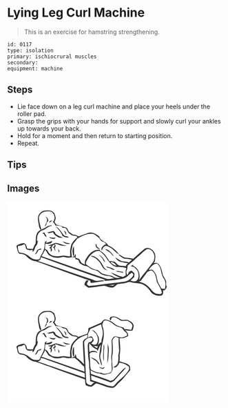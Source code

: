 # Lying Leg Curl Machine
> This is an exercise for hamstring strengthening.

``` 
id: 0117 
type: isolation 
primary: ischiocrural muscles 
secondary:  
equipment: machine 
``` 

## Steps

 - Lie face down on a leg curl machine and place your heels under the roller pad.
 - Grasp the grips with your hands for support and slowly curl your ankles up towards your back.
 - Hold for a moment and then return to starting position.
 - Repeat.

## Tips


## Images

<svg width="278pt" height="175pt" viewBox="0 0 278 175" xmlns="http://www.w3.org/2000/svg">
  <g fill="#FFF">
    <path d="M0 0h278v148.5c-2.13-2.72-.65-6.27-1.23-9.38-1.22-3.73-3.69-6.88-5.52-10.3-1.72-7.1-2.77-15.13-8.48-20.31-2.21-2.09-5.35-1.1-8.01-.93.59-.65 1.79-1.95 2.38-2.6.72-5.7 2.19-12.35-1.83-17.21-3.2-4.95-10.16-8.27-15.66-5.17-6.94 5.59-13.41 11.75-20.13 17.6-4.75-1.33-9.7-1.35-14.54-2.06-3.32-1.19-6.11-3.52-9.33-4.95-5.42-6.52-11.6-13.21-19.81-16.07-2.81-7.4-13.75-7.27-15.29-15.44-5.42-4.78-13.01-9.06-20.36-6.26-5.23 2.1-10.72 3.5-15.82 5.91-3.02-2-6.51-3.09-10.13-3.11-1.74-1.46-3.66-2.66-5.52-3.95-3.3-2.11-3-7.44-7.12-8.65-5.34-1.42-10.47-3.55-15.87-4.72-1.15-1.52-2.26-3.07-3.4-4.61.92-2.6 2.5-5.26 1.94-8.12-.66-2.62-1.3-5.3-2.53-7.72-2.2-1.88-4.52-4.32-7.66-4.21-5.51-.17-11.94-.64-16.05 3.81-4.6 3.69-5.2 10.28-4 15.68 1.14 4.87.82 10.45 4.45 14.36-5.45 1.74-7.92 7.64-8.48 12.88-.16 3.5-.42 7-.58 10.5-1.98 2.95-3.41 6.21-4.66 9.52-3.36-.06-6.71-.2-10.06-.47-.76-3.74-1.86-9.16-6.55-9.49-4.32.96-9.21 1.61-12.22 5.22 1.71 4.29 1.53 9.36 4.81 12.94 4.3.9 9.39.82 12.57 4.35 4.27 4.61 9.81 8.1 16.13 8.95 11.02 3.38 21.69 7.85 32.6 11.58 20.7 7.64 41.47 15.08 62.36 22.19.34 1.31.63 2.65 1.12 3.92 7.9-.36 15.56-2.49 23.42-3.21-.75-.54-1.49-1.07-2.23-1.6-3.27.34-6.52.79-9.78 1.13-3.14.5-5.98-1.28-8.78-2.38-31.71-10.15-63.01-21.66-94.65-32.04 1.53-.93 3.04-1.89 4.54-2.86.07-.88.23-2.65.3-3.53 3.18.47 6.23 1.48 9.17 2.73 34.45 12.33 68.78 25 103.51 36.53l-3.02.06c.77.51 1.54 1.03 2.31 1.54 6.6-.5 13.2-.98 19.75-1.93 6.24-.8 12.9-1.24 18.23-4.96 2.9-2.51 5.42-5.51 8.8-7.42 1.02 1.36 3.43 2.51 2.49 4.54-3.03 6.24-9.38 10.26-16.14 11.32-13.18 2.2-26.57 2.75-39.75 4.92-6.76 1.34-13.67 1.71-20.52 2.35-2.2.36-3.29-2.06-4.65-3.33 1.13-2.12 2.2-4.27 3.21-6.45-.94.07-2.84.2-3.78.27-1.79 2.2-3.45 4.62-3.45 7.58 2.48 1.69 4.62 3.96 7.4 5.16 8.75-.49 17.37-2.45 26.09-3.32 2.45-.39 4.7.84 6.95 1.58 3.16 1.22 6.65 1.57 10 1.13 2.63-1.36 4.65-3.6 6.84-5.54 6.41-1.26 13.17-1.06 19.23-3.74 1.59-.81 3.32 0 4.94.25 6.37 1.74 13.18 1.14 19.42 3.46 6.99 3 12.07 9.02 16.25 15.16 4.26 3.56 9.79 5.43 15.35 4.74 4.8.24 5.19-6.08 4.23-9.45 3.86 1.65 5.32-3.08 6.76-5.54l.04.48V175H0V0z"/>
    <path d="M63.96 18.53c3.64-.88 7.45-1.27 11.18-.69 7.05 2.25 10.06 12.95 4.33 18.06 1.9 1.98 3.39 4.3 4.71 6.7 3.83-.49 7.79.06 11.17 1.98.33.45.99 1.36 1.32 1.81 1.92.28 4.23-.29 5.73 1.26 2.4 3.25 3.67 7.47 7.34 9.63 2.76 2.79 6.85 3.08 10.54 3.25.7.78 1.42 1.56 2.14 2.33-3.58 2.61-6.44 6.11-9.1 9.62-2.21 2.73-2.27 6.3-3.15 9.54-1.27 4.46-.32 9.09-.45 13.64-3.68.53-7.22-.8-10.86-.97-4.37-.44-8.5 1.79-12.89.89-5.97.61-12.12-2.29-14.75-7.82-.93-2.53-3.37-3.61-5.54-4.84-.11-2.97.37-5.92.72-8.86 4.2.14 11.2.98 12.01-4.7-3.77.86-7.29 2.6-11.15 3.12.73-1.2 1.44-2.42 2.12-3.66-1.3.76-2.86 1.28-3.84 2.5-.47 3.33-.18 6.76-1.01 10.05-.88 4.8-3.34 9.1-5.84 13.22-1.22 2.02-1.38 4.58-2.89 6.43-5.1 1.21-10.71.48-14.83-2.94-4.79-4.06-10.47-7.81-16.96-8-1.06-.32-2.13-.63-3.21-.92-1.63-3.46-2.85-7.42-1.91-11.25 3.69-.22 7.19-1.1 10.29-3.15 3.44 1.22 2.44 6.03 4.25 8.74 3.38 2.12 7.34 1.92 11.13 1.35l-.64 2.84c2.89-.28 3.24-3.43 4.08-5.59.73-2.69 2.66-4.76 4.17-7.03.4-2.36.99-4.69 1.54-7.02-.5.44-1.52 1.33-2.02 1.77.68-4.02-.22-8.39 1.97-12.04 1.79-4.6 6.38-7.27 10.99-8.32 4.36-2.25 7.96-6.22 13.2-6.43-.27-.28-.79-.85-1.05-1.14-3 .84-6.24 1.26-8.85 3.08-2.3 1.57-4.74 2.94-7.39 3.83-.23.33-.68 1-.91 1.34-1.49-6.33-3.8-12.55-4.37-19.04-.86-5.69 3.5-10.87 8.68-12.57m2.93 8.99c.87 1.14 2.13 2.03 2.66 3.4.11 4.89-2.81 8.95-4.31 13.4 2.31-1.51 3.4-4.11 3.52-6.79 1.01-1.09 1.94-2.25 2.85-3.43-.43-2.88-1.17-6.33-4.72-6.58m6.17 8.99c.33.13 1 .39 1.34.53 1.09-1.52 2.79-2.28 4.39-3.12-2.47-.77-4.61.27-5.73 2.59m10.86 6.84c4.51 5.24 10.01 10.03 12.24 16.79 3.08 2.54 7.08 3.16 10.96 3.07-1.31-2.97-4.82-1.89-7.18-3.07-2.38-1.69-3.69-4.37-5.49-6.59-2.75-4.08-6.28-7.68-10.53-10.2m14.97 7.42c1.15 2.62 2.38 5.19 3.43 7.85 1.51-3.22-.95-6.07-3.43-7.85m-29.18 3.89c3.22 2.03 6.79-.31 10.18-.47 1.85 4.67 6.23 7.16 10.54 9.17 2.23.41 4.52.22 6.78.3-3.05-1.64-6.53-2.38-9.38-4.39-1.88-1.42-4.67-2.54-4.51-5.35l-2.93-2.18c-3.58.9-7.19 1.7-10.68 2.92m-8.77 1.45c.93.23 1.86.46 2.8.68 1.17 2.13 2 5.17 5 5.04-1.22-2.71-2.88-5.18-4.42-7.7-1.12.67-2.25 1.33-3.38 1.98m11.77 6.36c2.48 2.3 5.92 3.28 9.25 3.24.99-.78 1.79-1.75 2.65-2.66-3.98 1.14-7.97.21-11.9-.58m24.23 7.56c2.81 4.25 8.52 5.33 13.09 3.58-4.53-.52-8.98-1.56-13.09-3.58M70.6 76.41c1.94 1.28 4.28 1.34 6.51 1.5-1.29 1.14-2.6 2.26-3.91 3.39.64.3 1.93.9 2.58 1.2.04 1.92-.01 3.85-.01 5.77.8-1 1.58-2.01 2.34-3.04-.38-1.48-.74-2.96-1.08-4.45.79-1.25 1.52-2.54 2.14-3.9 1.08-.6 2.16-1.19 3.25-1.77.99 2.88-1.65 4.28-3.32 6.03l2.2-.09c.89 2.04 1.53 4.17 2.4 6.21 0-2.32-.12-4.66-1.16-6.78 2.97-1.42 1.16-4.15.48-6.39 3.33-.29 6.07 1.64 9.11 2.55 3.79.5 7.72 1.98 11.42.31-6.82.18-12.86-4.24-19.61-4.35-4.4 1.52-8.47 4.13-13.34 3.81m-18.07 8.27c-1.34 2.7-2.56 5.47-4.55 7.79 3.74-.69 4.91-4.67 6.58-7.54 1.67-.56 5.3.05 4.47-2.81-2.2.76-4.38 1.6-6.5 2.56m35.98-2.57c.47 2.46.96 4.92 1.07 7.42.5-1.05 1.01-2.11 1.52-3.16-.34-.4-1.03-1.2-1.37-1.6-.39-.89-.8-1.78-1.22-2.66z"/>
    <path d="M121.68 65.38c7.77-4.29 16.08-9.09 25.26-8.75 5.56 0 9.07 4.64 13.26 7.53 1.71 3.24 4.52 6.62 8.47 6.79 1.25 1.22 2.5 2.45 3.79 3.64-4.25 1.76-10.8 6.16-7.54 11.4 1.11-3.58 2.78-7.83 7.06-8.38 3.5.71 6.66 2.52 9.72 4.31 4.32 3.49 7.88 8.02 13.01 10.45.01.5.04 1.51.06 2.02 3.63 2.04 6.72 5.64 11.14 5.8 3.9.18 7.78.58 11.55 1.68-1.8 1.63-3.61 3.25-5.45 4.84-3.4-1.64-7.2-1.66-10.87-2-4.86-1.1-8.59-4.7-12.97-6.84 1.67 3.15 4.7 5.29 7.6 7.22 4.82 1.25 9.73 2.23 14.67 2.85-1.68 1.4-3.22 2.99-4.06 5.06-3.76-.42-7.57-.39-11.3-.97-3.26-1.51-5.37-4.59-8.14-6.76-2.59-.49-5.26-.48-7.82-1.14-.26.16-.78.48-1.04.63-4.3-7.06-8.74-15.07-16.71-18.48.12-.43.35-1.29.46-1.72-10.17-1.37-19.19 5.96-23.74 14.48-2.66 3.19-3.38 7.46-2.62 11.48-2.38-1.65-5.89-2.11-7.22-4.95-.98-1.62-1.4-3.61-2.82-4.94-1.91-1.12-4.18-1.33-6.24-2.1.18-2.33.28-4.69-.16-7-.53 1.3-1.1 2.59-1.7 3.86-1.51.96-3.32 1.34-4.95 2.07.6-4.53-1.61-9.06-.07-13.5.77-2.66 1.08-5.42 1.7-8.11 2.08-3.8 5.45-6.73 7.67-10.47m32.45 9.57c-1.06 4.45 3.09 8.44 7.4 8.21-1.45-1.25-3.11-2.23-4.55-3.49-1.37-1.53-1.36-3.72-1.72-5.62-.28.22-.85.67-1.13.9m-40.29 13.11c.55 2.57-.35 6.32 2.82 7.38-.12-5.76-.28-11.51-.49-17.27-1.45 3.08-3.07 6.39-2.33 9.89m56.66-5c2.64 3.63 7.76 4.43 10.34 8.16 1.41 1.89 3.02 3.65 5.1 4.81-3.5-5.8-8.42-11.68-15.44-12.97zM235.5 89.5c2.69-2.25 5.33-4.7 8.49-6.25 4.64-.61 9.08 2.79 10.74 7 2.45 4.2 1.87 9.31.52 13.75-4.08 5.91-8.74 11.4-12.97 17.2-1.25 1.77-2.61 3.46-4.23 4.91-3.04 3.54-5.51 7.52-8.52 11.08 3.13-9.24-.64-20.84-10.02-24.68-.1-.63-.28-1.9-.38-2.53-.31.43-.92 1.29-1.23 1.72-1.07.22-2.14.45-3.2.69 1.94 1.03 3.99 1.88 6.18 2.24 2.57 2.28 5.28 4.61 6.73 7.81 1.53 4.97 2.3 11.23-1.74 15.27-3.05 2.87-7.55 1.88-11 .38 2.1-2.06 4.09-4.23 6.33-6.13.26-2.19.45-4.38.42-6.58-1.63-1.42-3.09-3.02-4.7-4.47-3.69-.1-5.67 3.35-6.78 6.37-.37.18-1.12.54-1.49.73-.48-2.27-1.88-4.66-.68-6.93 1.17-2.82 1.73-5.84 1.74-8.88 3.73-3.84 8.37-6.68 12.18-10.44 4.29-4.37 9.54-7.67 13.61-12.26z"/>
    <path d="M65.88 84.14c2.65 2.85 3.87 6.68 6.57 9.53 3.51 1.47 6.68 3.81 10.49 4.48 4.09.65 8.29.27 12.25-.87 4.31-1.35 8.45 1.79 12.78.82 3.3-.54 6.66-.08 9.94-.74.42 1.25.81 2.52 1.2 3.79 1.56.32 3.17.49 4.68 1.05 1.5 1.98 1.11 5.22 3.63 6.43 3.24 1.87 6.44 4.26 10.35 4.33 4.51 1.19 7.62 5.52 12.36 6.28 3.4.4 6.46 2.03 9.34 3.78 4.11 5.32 11.4 6.86 17.76 7.07 3.42.67 6.52 2.33 9.58 3.95-5.3.17-10.94 2.88-15.97.11-37.21-12.47-74.01-26.09-111.23-38.57 2.59-3.51 4.54-7.45 6.27-11.44z"/>
    <path d="M148.86 90.58c2.92-2.92 7.1-4.3 11.18-4.19 6.39 3.77 11.16 9.59 14.83 15.96 4.27 5.17 9.04 10.98 16.09 12.01 5.49.41 11.58-.21 16.53 2.34-1.42 3.91-1.59 8.1-.74 12.16-1.7.98-3.37 2.01-5.03 3.05-7.45-1.61-14.07-5.41-21.27-7.71 4.94 3.91 10.66 6.9 16.61 8.96-2.52.03-5.05.47-7.57.21-3.71-.86-6.57-3.87-10.47-4.16-4.48-.35-8.64-2.08-12.96-3.18-3.53-1.34-5.6-5.06-9.14-6.33-7.47-1.12-14.03-5.29-19.68-10.09-.94-3.24 1.34-6.09 2.91-8.69 1.96-4.13 5.26-7.43 8.71-10.34m10.31 2.57c3.02 2.54 6.43 4.99 7.96 8.79.67 1.77 1.95 3.14 3.6 4.04-2.33-5.33-5.69-10.94-11.56-12.83m-13.61 1.84c2.27 1.79 5.14 2.44 7.67 3.74 2.01 1.3 3.47 3.25 5.24 4.85 4.24 3.64 5.87 9.25 9.33 13.52 1.9 2.35 5.07 2.56 7.75 3.45-3.73-1.83-7.26-4.25-8.63-8.38-2.66-5.19-6.32-9.79-10.82-13.5-3.25-1.85-6.62-4.01-10.54-3.68m26.54 18.24c1.09 1.27 2.34 2.46 4.12 2.59 3.99.63 7.09 4.14 11.33 3.51-4.5-3.51-10.12-4.52-15.45-6.1m16.93 8.08c3.66 2.52 8.5 1.45 12.46 3.34.09-.4.28-1.19.38-1.59-4.25-.77-8.51-1.64-12.84-1.75z"/>
    <path d="M180.08 105.86c4.67-.43 7.78 3.12 10.31 6.46-3.96-.96-8.05-2.95-10.31-6.46zM246.56 119.39c3.51-5.11 8.09-10.99 14.97-10.76 2.52 2.97 5.11 6.17 5.85 10.1 1.26 5.56 2.03 11.52 5.62 16.17 3.62 5.23 2.95 11.79 1.65 17.65-2.16-.05-4.31-.2-6.39-.76-1.44-4.3-4.75-7.66-5.96-12.04-.55-2.28-1.34-4.51-1.72-6.83-.48-4.7-3.17-8.83-6.12-12.37-1.97-2.4-5.3-1.11-7.9-1.16z"/>
    <path d="M244.14 123.03c2.86-1.32 7.16-4 9.82-1.03 5.12 4.99 5.36 12.58 7.08 19.08 3.09 5.83 6.92 11.51 8.35 18.05-1.23 3.58-5.6 2.16-8.45 2.03-6.54-1.04-9.55-7.62-13.96-11.72-4.63-5.04-10.87-8.2-17.56-9.43 1.28-.83 3.04-1.13 3.96-2.45 3.66-4.79 7.05-9.79 10.76-14.53zM176.74 146.43c3.44-.53 6.9-.88 10.36-1.29-1.01.61-2.01 1.23-3 1.85-2.46-.2-4.91-.37-7.36-.56z"/>
  </g>
  <g fill="#333">
    <path d="M58.03 20.05c4.11-4.45 10.54-3.98 16.05-3.81 3.14-.11 5.46 2.33 7.66 4.21 1.23 2.42 1.87 5.1 2.53 7.72.56 2.86-1.02 5.52-1.94 8.12 1.14 1.54 2.25 3.09 3.4 4.61 5.4 1.17 10.53 3.3 15.87 4.72 4.12 1.21 3.82 6.54 7.12 8.65 1.86 1.29 3.78 2.49 5.52 3.95 3.62.02 7.11 1.11 10.13 3.11 5.1-2.41 10.59-3.81 15.82-5.91 7.35-2.8 14.94 1.48 20.36 6.26 1.54 8.17 12.48 8.04 15.29 15.44 8.21 2.86 14.39 9.55 19.81 16.07 3.22 1.43 6.01 3.76 9.33 4.95 4.84.71 9.79.73 14.54 2.06 6.72-5.85 13.19-12.01 20.13-17.6 5.5-3.1 12.46.22 15.66 5.17 4.02 4.86 2.55 11.51 1.83 17.21-.59.65-1.79 1.95-2.38 2.6 2.66-.17 5.8-1.16 8.01.93 5.71 5.18 6.76 13.21 8.48 20.31 1.83 3.42 4.3 6.57 5.52 10.3.58 3.11-.9 6.66 1.23 9.38v1.31l-.04-.48c-1.44 2.46-2.9 7.19-6.76 5.54.96 3.37.57 9.69-4.23 9.45-5.56.69-11.09-1.18-15.35-4.74-4.18-6.14-9.26-12.16-16.25-15.16-6.24-2.32-13.05-1.72-19.42-3.46-1.62-.25-3.35-1.06-4.94-.25-6.06 2.68-12.82 2.48-19.23 3.74-2.19 1.94-4.21 4.18-6.84 5.54-3.35.44-6.84.09-10-1.13-2.25-.74-4.5-1.97-6.95-1.58-8.72.87-17.34 2.83-26.09 3.32-2.78-1.2-4.92-3.47-7.4-5.16 0-2.96 1.66-5.38 3.45-7.58.94-.07 2.84-.2 3.78-.27-1.01 2.18-2.08 4.33-3.21 6.45 1.36 1.27 2.45 3.69 4.65 3.33 6.85-.64 13.76-1.01 20.52-2.35 13.18-2.17 26.57-2.72 39.75-4.92 6.76-1.06 13.11-5.08 16.14-11.32.94-2.03-1.47-3.18-2.49-4.54-3.38 1.91-5.9 4.91-8.8 7.42-5.33 3.72-11.99 4.16-18.23 4.96-6.55.95-13.15 1.43-19.75 1.93-.77-.51-1.54-1.03-2.31-1.54l3.02-.06c-34.73-11.53-69.06-24.2-103.51-36.53-2.94-1.25-5.99-2.26-9.17-2.73-.07.88-.23 2.65-.3 3.53-1.5.97-3.01 1.93-4.54 2.86 31.64 10.38 62.94 21.89 94.65 32.04 2.8 1.1 5.64 2.88 8.78 2.38 3.26-.34 6.51-.79 9.78-1.13.74.53 1.48 1.06 2.23 1.6-7.86.72-15.52 2.85-23.42 3.21-.49-1.27-.78-2.61-1.12-3.92-20.89-7.11-41.66-14.55-62.36-22.19-10.91-3.73-21.58-8.2-32.6-11.58-6.32-.85-11.86-4.34-16.13-8.95-3.18-3.53-8.27-3.45-12.57-4.35-3.28-3.58-3.1-8.65-4.81-12.94 3.01-3.61 7.9-4.26 12.22-5.22 4.69.33 5.79 5.75 6.55 9.49 3.35.27 6.7.41 10.06.47 1.25-3.31 2.68-6.57 4.66-9.52.16-3.5.42-7 .58-10.5.56-5.24 3.03-11.14 8.48-12.88-3.63-3.91-3.31-9.49-4.45-14.36-1.2-5.4-.6-11.99 4-15.68m5.93-1.52c-5.18 1.7-9.54 6.88-8.68 12.57.57 6.49 2.88 12.71 4.37 19.04.23-.34.68-1.01.91-1.34 2.65-.89 5.09-2.26 7.39-3.83 2.61-1.82 5.85-2.24 8.85-3.08.26.29.78.86 1.05 1.14-5.24.21-8.84 4.18-13.2 6.43-4.61 1.05-9.2 3.72-10.99 8.32-2.19 3.65-1.29 8.02-1.97 12.04.5-.44 1.52-1.33 2.02-1.77-.55 2.33-1.14 4.66-1.54 7.02-1.51 2.27-3.44 4.34-4.17 7.03-.84 2.16-1.19 5.31-4.08 5.59l.64-2.84c-3.79.57-7.75.77-11.13-1.35-1.81-2.71-.81-7.52-4.25-8.74-3.1 2.05-6.6 2.93-10.29 3.15-.94 3.83.28 7.79 1.91 11.25 1.08.29 2.15.6 3.21.92 6.49.19 12.17 3.94 16.96 8 4.12 3.42 9.73 4.15 14.83 2.94 1.51-1.85 1.67-4.41 2.89-6.43 2.5-4.12 4.96-8.42 5.84-13.22.83-3.29.54-6.72 1.01-10.05.98-1.22 2.54-1.74 3.84-2.5-.68 1.24-1.39 2.46-2.12 3.66 3.86-.52 7.38-2.26 11.15-3.12-.81 5.68-7.81 4.84-12.01 4.7-.35 2.94-.83 5.89-.72 8.86 2.17 1.23 4.61 2.31 5.54 4.84 2.63 5.53 8.78 8.43 14.75 7.82 4.39.9 8.52-1.33 12.89-.89 3.64.17 7.18 1.5 10.86.97.13-4.55-.82-9.18.45-13.64.88-3.24.94-6.81 3.15-9.54 2.66-3.51 5.52-7.01 9.1-9.62-.72-.77-1.44-1.55-2.14-2.33-3.69-.17-7.78-.46-10.54-3.25-3.67-2.16-4.94-6.38-7.34-9.63-1.5-1.55-3.81-.98-5.73-1.26-.33-.45-.99-1.36-1.32-1.81-3.38-1.92-7.34-2.47-11.17-1.98-1.32-2.4-2.81-4.72-4.71-6.7 5.73-5.11 2.72-15.81-4.33-18.06-3.73-.58-7.54-.19-11.18.69m57.72 46.85c-2.22 3.74-5.59 6.67-7.67 10.47-.62 2.69-.93 5.45-1.7 8.11-1.54 4.44.67 8.97.07 13.5 1.63-.73 3.44-1.11 4.95-2.07.6-1.27 1.17-2.56 1.7-3.86.44 2.31.34 4.67.16 7 2.06.77 4.33.98 6.24 2.1 1.42 1.33 1.84 3.32 2.82 4.94 1.33 2.84 4.84 3.3 7.22 4.95-.76-4.02-.04-8.29 2.62-11.48 4.55-8.52 13.57-15.85 23.74-14.48-.11.43-.34 1.29-.46 1.72 7.97 3.41 12.41 11.42 16.71 18.48.26-.15.78-.47 1.04-.63 2.56.66 5.23.65 7.82 1.14 2.77 2.17 4.88 5.25 8.14 6.76 3.73.58 7.54.55 11.3.97.84-2.07 2.38-3.66 4.06-5.06-4.94-.62-9.85-1.6-14.67-2.85-2.9-1.93-5.93-4.07-7.6-7.22 4.38 2.14 8.11 5.74 12.97 6.84 3.67.34 7.47.36 10.87 2 1.84-1.59 3.65-3.21 5.45-4.84-3.77-1.1-7.65-1.5-11.55-1.68-4.42-.16-7.51-3.76-11.14-5.8-.02-.51-.05-1.52-.06-2.02-5.13-2.43-8.69-6.96-13.01-10.45-3.06-1.79-6.22-3.6-9.72-4.31-4.28.55-5.95 4.8-7.06 8.38-3.26-5.24 3.29-9.64 7.54-11.4-1.29-1.19-2.54-2.42-3.79-3.64-3.95-.17-6.76-3.55-8.47-6.79-4.19-2.89-7.7-7.53-13.26-7.53-9.18-.34-17.49 4.46-25.26 8.75M235.5 89.5c-4.07 4.59-9.32 7.89-13.61 12.26-3.81 3.76-8.45 6.6-12.18 10.44-.01 3.04-.57 6.06-1.74 8.88-1.2 2.27.2 4.66.68 6.93.37-.19 1.12-.55 1.49-.73 1.11-3.02 3.09-6.47 6.78-6.37 1.61 1.45 3.07 3.05 4.7 4.47.03 2.2-.16 4.39-.42 6.58-2.24 1.9-4.23 4.07-6.33 6.13 3.45 1.5 7.95 2.49 11-.38 4.04-4.04 3.27-10.3 1.74-15.27-1.45-3.2-4.16-5.53-6.73-7.81-2.19-.36-4.24-1.21-6.18-2.24 1.06-.24 2.13-.47 3.2-.69.31-.43.92-1.29 1.23-1.72.1.63.28 1.9.38 2.53 9.38 3.84 13.15 15.44 10.02 24.68 3.01-3.56 5.48-7.54 8.52-11.08 1.62-1.45 2.98-3.14 4.23-4.91 4.23-5.8 8.89-11.29 12.97-17.2 1.35-4.44 1.93-9.55-.52-13.75-1.66-4.21-6.1-7.61-10.74-7-3.16 1.55-5.8 4-8.49 6.25M65.88 84.14c-1.73 3.99-3.68 7.93-6.27 11.44 37.22 12.48 74.02 26.1 111.23 38.57 5.03 2.77 10.67.06 15.97-.11-3.06-1.62-6.16-3.28-9.58-3.95-6.36-.21-13.65-1.75-17.76-7.07-2.88-1.75-5.94-3.38-9.34-3.78-4.74-.76-7.85-5.09-12.36-6.28-3.91-.07-7.11-2.46-10.35-4.33-2.52-1.21-2.13-4.45-3.63-6.43-1.51-.56-3.12-.73-4.68-1.05-.39-1.27-.78-2.54-1.2-3.79-3.28.66-6.64.2-9.94.74-4.33.97-8.47-2.17-12.78-.82-3.96 1.14-8.16 1.52-12.25.87-3.81-.67-6.98-3.01-10.49-4.48-2.7-2.85-3.92-6.68-6.57-9.53m82.98 6.44c-3.45 2.91-6.75 6.21-8.71 10.34-1.57 2.6-3.85 5.45-2.91 8.69 5.65 4.8 12.21 8.97 19.68 10.09 3.54 1.27 5.61 4.99 9.14 6.33 4.32 1.1 8.48 2.83 12.96 3.18 3.9.29 6.76 3.3 10.47 4.16 2.52.26 5.05-.18 7.57-.21-5.95-2.06-11.67-5.05-16.61-8.96 7.2 2.3 13.82 6.1 21.27 7.71 1.66-1.04 3.33-2.07 5.03-3.05-.85-4.06-.68-8.25.74-12.16-4.95-2.55-11.04-1.93-16.53-2.34-7.05-1.03-11.82-6.84-16.09-12.01-3.67-6.37-8.44-12.19-14.83-15.96-4.08-.11-8.26 1.27-11.18 4.19m31.22 15.28c2.26 3.51 6.35 5.5 10.31 6.46-2.53-3.34-5.64-6.89-10.31-6.46m66.48 13.53c2.6.05 5.93-1.24 7.9 1.16 2.95 3.54 5.64 7.67 6.12 12.37.38 2.32 1.17 4.55 1.72 6.83 1.21 4.38 4.52 7.74 5.96 12.04 2.08.56 4.23.71 6.39.76 1.3-5.86 1.97-12.42-1.65-17.65-3.59-4.65-4.36-10.61-5.62-16.17-.74-3.93-3.33-7.13-5.85-10.1-6.88-.23-11.46 5.65-14.97 10.76m-2.42 3.64c-3.71 4.74-7.1 9.74-10.76 14.53-.92 1.32-2.68 1.62-3.96 2.45 6.69 1.23 12.93 4.39 17.56 9.43 4.41 4.1 7.42 10.68 13.96 11.72 2.85.13 7.22 1.55 8.45-2.03-1.43-6.54-5.26-12.22-8.35-18.05-1.72-6.5-1.96-14.09-7.08-19.08-2.66-2.97-6.96-.29-9.82 1.03m-67.4 23.4c2.45.19 4.9.36 7.36.56.99-.62 1.99-1.24 3-1.85-3.46.41-6.92.76-10.36 1.29z"/>
    <path d="M66.89 27.52c3.55.25 4.29 3.7 4.72 6.58-.91 1.18-1.84 2.34-2.85 3.43-.12 2.68-1.21 5.28-3.52 6.79 1.5-4.45 4.42-8.51 4.31-13.4-.53-1.37-1.79-2.26-2.66-3.4zM73.06 36.51c1.12-2.32 3.26-3.36 5.73-2.59-1.6.84-3.3 1.6-4.39 3.12-.34-.14-1.01-.4-1.34-.53zM83.92 43.35c4.25 2.52 7.78 6.12 10.53 10.2 1.8 2.22 3.11 4.9 5.49 6.59 2.36 1.18 5.87.1 7.18 3.07-3.88.09-7.88-.53-10.96-3.07-2.23-6.76-7.73-11.55-12.24-16.79z"/>
    <path d="M98.89 50.77c2.48 1.78 4.94 4.63 3.43 7.85-1.05-2.66-2.28-5.23-3.43-7.85zM69.71 54.66c3.49-1.22 7.1-2.02 10.68-2.92l2.93 2.18c-.16 2.81 2.63 3.93 4.51 5.35 2.85 2.01 6.33 2.75 9.38 4.39-2.26-.08-4.55.11-6.78-.3-4.31-2.01-8.69-4.5-10.54-9.17-3.39.16-6.96 2.5-10.18.47zM60.94 56.11c1.13-.65 2.26-1.31 3.38-1.98 1.54 2.52 3.2 4.99 4.42 7.7-3 .13-3.83-2.91-5-5.04-.94-.22-1.87-.45-2.8-.68zM72.71 62.47c3.93.79 7.92 1.72 11.9.58-.86.91-1.66 1.88-2.65 2.66-3.33.04-6.77-.94-9.25-3.24zM96.94 70.03c4.11 2.02 8.56 3.06 13.09 3.58-4.57 1.75-10.28.67-13.09-3.58zM70.6 76.41c4.87.32 8.94-2.29 13.34-3.81 6.75.11 12.79 4.53 19.61 4.35-3.7 1.67-7.63.19-11.42-.31-3.04-.91-5.78-2.84-9.11-2.55.68 2.24 2.49 4.97-.48 6.39 1.04 2.12 1.16 4.46 1.16 6.78-.87-2.04-1.51-4.17-2.4-6.21l-2.2.09c1.67-1.75 4.31-3.15 3.32-6.03-1.09.58-2.17 1.17-3.25 1.77-.62 1.36-1.35 2.65-2.14 3.9.34 1.49.7 2.97 1.08 4.45-.76 1.03-1.54 2.04-2.34 3.04 0-1.92.05-3.85.01-5.77-.65-.3-1.94-.9-2.58-1.2 1.31-1.13 2.62-2.25 3.91-3.39-2.23-.16-4.57-.22-6.51-1.5zM154.13 74.95c.28-.23.85-.68 1.13-.9.36 1.9.35 4.09 1.72 5.62 1.44 1.26 3.1 2.24 4.55 3.49-4.31.23-8.46-3.76-7.4-8.21zM113.84 88.06c-.74-3.5.88-6.81 2.33-9.89.21 5.76.37 11.51.49 17.27-3.17-1.06-2.27-4.81-2.82-7.38zM52.53 84.68c2.12-.96 4.3-1.8 6.5-2.56.83 2.86-2.8 2.25-4.47 2.81-1.67 2.87-2.84 6.85-6.58 7.54 1.99-2.32 3.21-5.09 4.55-7.79z"/>
    <path d="M88.51 82.11c.42.88.83 1.77 1.22 2.66.34.4 1.03 1.2 1.37 1.6-.51 1.05-1.02 2.11-1.52 3.16-.11-2.5-.6-4.96-1.07-7.42zM170.5 83.06c7.02 1.29 11.94 7.17 15.44 12.97-2.08-1.16-3.69-2.92-5.1-4.81-2.58-3.73-7.7-4.53-10.34-8.16zM159.17 93.15c5.87 1.89 9.23 7.5 11.56 12.83-1.65-.9-2.93-2.27-3.6-4.04-1.53-3.8-4.94-6.25-7.96-8.79zM145.56 94.99c3.92-.33 7.29 1.83 10.54 3.68 4.5 3.71 8.16 8.31 10.82 13.5 1.37 4.13 4.9 6.55 8.63 8.38-2.68-.89-5.85-1.1-7.75-3.45-3.46-4.27-5.09-9.88-9.33-13.52-1.77-1.6-3.23-3.55-5.24-4.85-2.53-1.3-5.4-1.95-7.67-3.74zM172.1 113.23c5.33 1.58 10.95 2.59 15.45 6.1-4.24.63-7.34-2.88-11.33-3.51-1.78-.13-3.03-1.32-4.12-2.59zM189.03 121.31c4.33.11 8.59.98 12.84 1.75-.1.4-.29 1.19-.38 1.59-3.96-1.89-8.8-.82-12.46-3.34z"/>
  </g>
</svg>

<svg width="278pt" height="175pt" viewBox="0 0 278 175" xmlns="http://www.w3.org/2000/svg">
  <g fill="#FFF">
    <path d="M0 0h278v175H0V0m62.85 16.89c-3.31 1.36-6.07 3.92-7.97 6.92-2.95 6.56-.32 13.56.58 20.24.6 2.42 1.34 5.46 4.08 6.27-3.24-.7-5.05 2.14-6.78 4.24-3.7 5.63-2.76 12.57-3.35 18.94-2.07 2.88-3.45 6.15-4.62 9.47-3.39-.03-6.78-.16-10.15-.51-.56-3.86-1.9-9.14-6.59-9.54-4.31 1.3-9.49 1.51-12.28 5.57 2.5 4.01 1 9.98 5.53 12.72l.04.14c4.1.87 9.05.75 11.99 4.24 4.26 4.54 9.77 8.29 16.14 8.77 7.85 2.26 15.35 5.63 23.13 8.16 20.89 7.87 42.03 15.06 62.99 22.72.11 3.25.34 6.5 1.08 9.68 3.23 1.59 6.61 3.18 10.33 2.88 2.77-1.63 4.98-4.09 7.78-5.68 10.27 1.6 19.45 8.62 30.19 7.49 4.19-1.78 6.52-6.01 9.84-8.91 7.33-6.43 12.96-14.48 19.5-21.66-.4-2.66.03-5.64-1.33-8.04-4.67-4.72-11.71-5.02-17.55-7.5.85-3.46.61-6.97.36-10.48 2.1-9.71.73-19.73-.26-29.51 2.44.02 4.89 0 7.32-.34 2.52-1.37 5.65-1.64 7.87-3.46.28-4.32-2.11-8.19-6.02-10 4.55.59 9.16 1.34 13.68.11.89-2.82 2.12-5.7 1.9-8.71-1.14-4.52-5.37-7.23-9.42-8.86-3.66-1.77-7.77.27-11.56-.74-4.08-1.96-7.69-5.22-12.37-5.67-2.37-.51-4.73.26-7.05.62-.6 1.2-1.2 2.41-1.65 3.68.68.84 1.41 1.65 2.18 2.43.57-1.57 1.12-3.15 1.68-4.73 5.96-2.9 11.01 2.67 15.98 5.16 3.87.86 7.88-.09 11.79.42 3.22 1.52 6.52 3.57 7.97 6.99.71 2.98-.81 5.8-1.75 8.54-4.03-.22-7.97-1.22-12.02-1.28a99.6 99.6 0 0 0-1.36-2.74c-3.71-.95-7.42-1.95-10.99-3.34-4.08-2.19-7.5-5.41-11.45-7.81-2.95-1.39-6.13-2.27-9.32-2.88-3.34.03-5.27 3.05-7.04 5.43-7.45 3.1-14.71 6.65-22.23 9.58-.32 1.8-.64 3.62-.62 5.46-.83 1.74-.69 4.46-3.03 4.87-5.36 1.77-10.59 3.98-16.08 5.36l1.55-1.29c-.91-.36-2.72-1.07-3.63-1.43-1.89-.33-3.8-.47-5.7-.64-1.84-2.05-4.44-3.1-6.54-4.81-1.48-1.71-1.92-4.03-3.17-5.89-1.98-2.37-5.25-2.6-8.01-3.46-3.59-.87-6.88-2.81-10.62-3.1-1.19-1.56-2.32-3.17-3.49-4.75 1.02-2.61 2.61-5.33 1.95-8.24-.7-2.64-1.58-5.23-2.38-7.84-2.58-1.35-4.61-4.14-7.78-3.95-3.76-.12-7.6-.21-11.27.69z"/>
    <path d="M55.5 27.17c1.38-5.06 6.3-8.82 11.48-9.2 3.81-.46 8.32-1.08 11.42 1.72 3.68 3.21 4.73 8.64 3.57 13.25-.88.93-1.75 1.88-2.6 2.83 1.89 2.07 3.45 4.4 4.81 6.85 3.83-.46 7.8.02 11.16 2.03.32.43.96 1.31 1.29 1.75 1.91.27 4.17-.2 5.69 1.26 2.47 3.25 3.74 7.49 7.43 9.69 2.76 2.73 6.82 3.03 10.48 3.2.71.78 1.43 1.54 2.15 2.3-4.18 3.32-7.94 7.4-10.52 12.1-2.26 6.67-2.72 13.71-2.15 20.71-3.65.46-7.16-.82-10.77-.99-4.41-.46-8.57 1.79-12.98.88-5.95.57-12.07-2.26-14.7-7.78-.99-2.55-3.4-3.79-5.71-4.92.25-2.91.51-5.83.79-8.74 4.29.04 11.2.99 12.15-4.74-3.81.71-7.3 2.6-11.18 3.06a81.63 81.63 0 0 0 2.18-3.59c-1.37.67-2.71 1.38-4.04 2.12-.29 3.8-.15 7.67-1.18 11.38-.99 4.66-3.58 8.74-5.9 12.83-1 1.84-1.18 4.1-2.54 5.73-2.84.85-5.87.67-8.77.24-5.63-1.39-9.12-6.6-14.4-8.72-3.59-2.11-7.81-2.32-11.79-3.16-1.51-3.14-2.5-6.61-2.28-10.12 1.53-2.56 4.93-1.07 7.14-2.53 1.59-.62 3.22-2.59 4.94-1.2 1.65 2.79.88 7.11 4.18 8.77 2.92 1.83 6.43.85 9.65.79-.16.69-.49 2.07-.65 2.76 2.97-.28 3.35-3.49 4.22-5.73.77-2.63 2.66-4.69 4.13-6.95.35-2.03.83-4.04 1.33-6.05-.62.08-1.85.23-2.47.31.28-.23.83-.7 1.11-.93-.68-5.71.71-12.22 5.61-15.76 2.77-2.67 7.05-2.38 9.91-4.93 3.12-2.58 6.83-4.13 10.74-5.06-7.23-1.7-12.77 4.59-19.05 6.97-1.21-7.48-4.97-14.71-3.88-22.43m11.42.3c.88 1.13 1.93 2.13 2.62 3.39.03 4.91-2.96 9-4.27 13.56 1.64-1.3 2.66-3.13 3.6-4.96-.15-.42-.45-1.27-.61-1.69 4.63-2.03 3.82-9.75-1.34-10.3m8.06 6.43c-.87 1.12-1.41 2.45-2.04 3.71 1.98-1.18 3.84-2.56 5.83-3.73-1.26-.08-2.54-.27-3.79.02m8.91 9.42c4.52 5.26 9.99 10.09 12.28 16.85 3.11 2.51 7.12 3.26 11.04 3.03-1.4-2.91-4.8-1.95-7.22-3.07-2.39-1.67-3.71-4.36-5.51-6.58-2.77-4.09-6.29-7.74-10.59-10.23m14.94 7.42c1.18 2.67 2.42 5.31 3.55 7.99 1.44-3.29-.93-6.24-3.55-7.99m-29.17 3.87c3.18 2.06 6.79-.13 10.16-.4 1.94 4.64 6.28 7.2 10.64 9.19 2.24.39 4.53.23 6.79.31-3.95-2.03-8.38-3.16-11.79-6.14-1.4-.76-2-2.16-2.16-3.68-.96-.73-1.92-1.45-2.88-2.18-3.61.89-7.23 1.72-10.76 2.9m-8.9 1.53c.97.22 1.94.44 2.91.64 1.19 2.16 2.09 5.13 5.08 5.13-1.16-2.76-2.83-5.25-4.38-7.79-1.2.68-2.4 1.35-3.61 2.02m11.9 6.3c2.46 2.35 5.92 3.31 9.26 3.31 1.02-.79 1.85-1.79 2.73-2.73-4.01 1.16-8.03.2-11.99-.58m24.19 7.66c2.92 4.14 8.67 5.4 13.21 3.39-4.59-.33-8.98-1.62-13.21-3.39m-26.32 6.32c1.95 1.24 4.27 1.36 6.51 1.54-1.29 1.12-2.59 2.22-3.88 3.33.65.31 1.96.93 2.61 1.25.04 1.96-.02 3.93 0 5.9 2.64-1.95 2.17-4.97 1.33-7.68.77-1.25 1.48-2.52 2.09-3.85 1.06-.6 2.12-1.19 3.19-1.77 1.01 2.79-1.38 4.11-3.21 5.56.98.28 1.96.52 2.96.74.23 2.02.62 4.03 1.41 5.91.12-2.34.41-4.88-1.33-6.77.58-.39 1.73-1.17 2.31-1.56-.46-1.66-1.01-3.29-1.47-4.95 3.3-.19 6.05 1.67 9.07 2.6 3.84.43 7.93 2.23 11.56.06-1.19.05-2.39.13-3.58.22-4.94-1.75-9.97-3.42-15.1-4.46-4.94.9-9.18 4.38-14.47 3.93m-18.02 8.23c-1.36 2.72-2.59 5.51-4.56 7.87 3.72-.71 4.94-4.61 6.61-7.49 2-.46 4.77-.35 4.9-3.09-2.33.86-4.68 1.69-6.95 2.71m35.94-1.97c.61 2.26.99 4.56 1.13 6.9.48-1 .96-1.99 1.45-2.98-.77-1.28-1.51-2.58-2.21-3.9l-.37-.02zM168.23 33.45c.69-.25 2.08-.76 2.77-1.01 7.77.31 13.06 6.37 19.23 10.21 4.24 1.92 10.84 1.85 12.42 7.1 1.84 2.06 4.19 3.59 5.96 5.71.17 1.4.14 2.81.15 4.23-.27-.1-.81-.3-1.07-.4-2.17 1.18-4.42 2.27-6.86 2.72-4.86 1.06-9.47-2.79-14.29-1.37-2.53 2.01-5 4.89-4.72 8.35.45 7.95.8 15.96-.32 23.88-.76 4.11.15 8.25.4 12.37-.98 5.54 1.42 11.16-.52 16.55-1.94 1.65-4.31 2.49-6.73 3.1-.38-.11-1.14-.32-1.51-.42-2.93 2.01-6.39.71-9.2-.83-6.64 0-13.02-2.28-18.52-5.91-1.4-7.13-.82-14.48-1.61-21.68-.11-2.61-1.05-6.01 1.68-7.67 3.9-1.7 8.31-.17 12.4-.25-4.14-3.21-10.25-3.64-14.7-.82-.59-5.01-.71-10.07-.15-15.07 3.55 4.22 7.14 8.72 12.65 10.43.63.93 1.27 1.86 1.93 2.78 1.62-3.62 2.71-7.57 5.47-10.55-1.2 5.39-1.64 10.9-2.49 16.36-1.44 7.1 2.41 13.68 3.71 20.47 1.39-4.06-.99-8.7-1.81-12.87-1.87-5.39 1.62-10.5 1.75-15.85.23-8.54 3.91-16.55 3.98-25.11.03-4.82-.17-9.8-1.98-14.33-1.59-3.44.39-7.07 1.98-10.12m6.6 39.53c.05 4.06.34 8.12.42 12.18-.27 7.32-1.04 14.65-.59 21.98 1.66-6.2 1.71-12.63 2.08-18.99.92-5.14-.34-10.29-1.91-15.17m-6.43.68c-1.03 5.39-.72 10.9-1.17 16.35-.38 4.49-.17 9.06.8 13.47 1.04-4.42-.11-8.97.37-13.45.06-5.45 1.43-10.99 0-16.37m-22.9 23.13c2.93 2.75 6.69 4.36 9.75 6.94 2.17 1.58 2.44 5.18 5.59 5.38-2.47-6.52-8.74-10.77-15.34-12.32m14.68 16.52c1.63 1.91 3.99 3.65 6.65 3.26 1.65-.31 2.44-2 3.48-3.13-1.48.54-2.88 1.27-4.38 1.77-2-.35-3.83-1.29-5.75-1.9z"/>
    <path d="M144.75 47.44c6.35-2.55 12.52-5.53 18.92-7.97.37 4.63 2.72 8.84 2.82 13.49.48 4.36-.96 8.59-2 12.76-.05 2.03-.45 4.03-.97 5.99-.2-.24-.62-.72-.83-.97-1.68 1.56-3.38 3.09-5.16 4.52 2.41-4.14 2.68-9.11 1.75-13.72-2.65-4.98-5.37-11.27-11.65-12.27 2.79 2.59 6.43 4.48 8.1 8.09 2.75 4.89 3.33 11.68-.19 16.34-2.91 1.94-6.43.88-9.11-.92 1.33-1.67 2.88-3.14 4.16-4.83.23-2.52-1.71-4.68-2.57-6.97l-2.55-.84c-1.53.73-3.06 1.44-4.6 2.14-.06-2.09-.46-4.19-.2-6.27 1.41-2.83 2.65-5.75 4.08-8.57zM121.53 66.58c5.01-4.82 11.59-7.12 18.05-9.28.03 1.73.18 3.46.12 5.19-3.39 1.83-7.75 3.95-7.89 8.4.32 12.68 1.08 25.36 2.01 38.01-3.91-4.21-7.98-8.41-12.95-11.36-.55-2.23-1.05-4.48-1.75-6.68a91.43 91.43 0 0 0-1.59 4.47c-1.71.73-3.43 1.41-5.14 2.13.16-5.59-1.48-11.21.69-16.64.08-5.94 4.55-10.29 8.45-14.24m-6.49 28.27c.42.02 1.26.08 1.68.11-.15-5.63-.33-11.23-.57-16.85-3.08 5.04-3.04 11.31-1.11 16.74zM188.29 61.1c2.18-.1 4.04 1.34 6.03 2.05-.99 6.43.3 12.9.42 19.35.87 4.22-1.46 8.18-1.17 12.37.37 4.23-.04 8.54-1.31 12.59-1.14 3.33-4.8 4.57-7.27 6.73 5.4 1.75 8.69-4.34 10.6-8.38 5.95 1.3 11.95 3.32 16.53 7.49.24 1.5.24 3.04.03 4.55-4.43 8.32-12.04 14.07-18.84 20.34-3.23 2.83-5.3 6.79-8.99 9.12-7.41-.03-14.01-3.48-20.96-5.48-5.5-2.3-11.33-3.66-16.8-6.06-.19-2.48-.35-4.95-.47-7.43 11.44 3.95 22.91 7.82 34.26 12.05 2.53-.9 5.21-1.84 6.95-4.01 6.37-7.4 13.44-14.17 19.6-21.74-4.26 1-6.51 4.99-9.45 7.84-4.39 4.44-8.28 9.37-12.84 13.65-1.68.4-3.32.93-4.95 1.47-10.89-5.03-22.68-7.84-33.79-12.37-.41-1.99-.47-4.03-.68-6.04 4.71 2.42 9.52 5.3 14.95 5.53 2.36.28 4.51 1.44 6.84 1.85 3.51.8 6.86-.87 10.26-1.45 5.95-.81 7.02-8.41 5.98-13.27-.05-2.92-.28-5.83-.5-8.74.29-3.31-.46-6.68.4-9.93 1.66-8 .61-16.17.21-24.22-.23-3.41 2.21-6.21 4.96-7.86z"/>
    <path d="M141.39 62.84c2.29-.12 5.27-1.41 6.86.96 1.15 4.2-3.1 6.53-6.59 6.95-.98 2.27-1.58 4.71-1.31 7.2.51 7.83.12 15.72 1.49 23.48.95 4.73.98 9.57 1.04 14.38 1.23 4.23.59 8.67 1.2 12.99.37 3.13.31 6.3.25 9.45 2.58.75 5.17 1.42 7.75 2.2-2.24 1.01-4.21 2.42-5.53 4.51-3.83.4-7.15-1.46-8.89-4.85-1.33-22.7-1.91-45.44-3.59-68.12-.56-4.77 4.14-6.81 7.32-9.15zM149.95 76.73c2.65.46 5.33.6 8.02.66-.63 1.24-1.26 2.47-1.88 3.71-1.99-1.54-3.94-3.14-6.14-4.37zM65.91 84.15c2.55 2.93 3.87 6.69 6.54 9.56 3.25 1.34 6.19 3.45 9.64 4.29 4.35.88 8.88.51 13.13-.7 4.29-1.12 8.42 1.63 12.71.84 3.11-.48 6.28-.1 9.38-.72 3.24 2.68 6.62 5.22 9.48 8.34-.03.78-.1 2.33-.13 3.11.17-.69.52-2.06.69-2.74 1.78 2.5 3.85 4.76 6.44 6.43.9 2.92.51 6.16.95 9.2-24.96-9.01-50.11-17.48-75.21-26.08 2.7-3.49 4.61-7.52 6.38-11.53zM58.58 97.76c5 .47 9.37 3.12 14.15 4.45 20.67 7.36 41.26 14.92 61.98 22.14.35 2.63.56 5.28.7 7.93-19.15-6.89-38.53-13.12-57.7-19.97-8.17-2.51-16.1-5.79-24.32-8.12 1.58-.96 3.15-1.96 4.7-2.97.16-1.16.32-2.31.49-3.46z"/>
  </g>
  <g fill="#333">
    <path d="M62.85 16.89c3.67-.9 7.51-.81 11.27-.69 3.17-.19 5.2 2.6 7.78 3.95.8 2.61 1.68 5.2 2.38 7.84.66 2.91-.93 5.63-1.95 8.24 1.17 1.58 2.3 3.19 3.49 4.75 3.74.29 7.03 2.23 10.62 3.1 2.76.86 6.03 1.09 8.01 3.46 1.25 1.86 1.69 4.18 3.17 5.89 2.1 1.71 4.7 2.76 6.54 4.81 1.9.17 3.81.31 5.7.64.91.36 2.72 1.07 3.63 1.43l-1.55 1.29c5.49-1.38 10.72-3.59 16.08-5.36 2.34-.41 2.2-3.13 3.03-4.87-.02-1.84.3-3.66.62-5.46 7.52-2.93 14.78-6.48 22.23-9.58 1.77-2.38 3.7-5.4 7.04-5.43 3.19.61 6.37 1.49 9.32 2.88 3.95 2.4 7.37 5.62 11.45 7.81 3.57 1.39 7.28 2.39 10.99 3.34.47.91.92 1.82 1.36 2.74 4.05.06 7.99 1.06 12.02 1.28.94-2.74 2.46-5.56 1.75-8.54-1.45-3.42-4.75-5.47-7.97-6.99-3.91-.51-7.92.44-11.79-.42-4.97-2.49-10.02-8.06-15.98-5.16-.56 1.58-1.11 3.16-1.68 4.73-.77-.78-1.5-1.59-2.18-2.43.45-1.27 1.05-2.48 1.65-3.68 2.32-.36 4.68-1.13 7.05-.62 4.68.45 8.29 3.71 12.37 5.67 3.79 1.01 7.9-1.03 11.56.74 4.05 1.63 8.28 4.34 9.42 8.86.22 3.01-1.01 5.89-1.9 8.71-4.52 1.23-9.13.48-13.68-.11 3.91 1.81 6.3 5.68 6.02 10-2.22 1.82-5.35 2.09-7.87 3.46-2.43.34-4.88.36-7.32.34.99 9.78 2.36 19.8.26 29.51.25 3.51.49 7.02-.36 10.48 5.84 2.48 12.88 2.78 17.55 7.5 1.36 2.4.93 5.38 1.33 8.04-6.54 7.18-12.17 15.23-19.5 21.66-3.32 2.9-5.65 7.13-9.84 8.91-10.74 1.13-19.92-5.89-30.19-7.49-2.8 1.59-5.01 4.05-7.78 5.68-3.72.3-7.1-1.29-10.33-2.88-.74-3.18-.97-6.43-1.08-9.68-20.96-7.66-42.1-14.85-62.99-22.72-7.78-2.53-15.28-5.9-23.13-8.16-6.37-.48-11.88-4.23-16.14-8.77-2.94-3.49-7.89-3.37-11.99-4.24l-.04-.14c-4.53-2.74-3.03-8.71-5.53-12.72 2.79-4.06 7.97-4.27 12.28-5.57 4.69.4 6.03 5.68 6.59 9.54 3.37.35 6.76.48 10.15.51 1.17-3.32 2.55-6.59 4.62-9.47.59-6.37-.35-13.31 3.35-18.94 1.73-2.1 3.54-4.94 6.78-4.24-2.74-.81-3.48-3.85-4.08-6.27-.9-6.68-3.53-13.68-.58-20.24 1.9-3 4.66-5.56 7.97-6.92M55.5 27.17c-1.09 7.72 2.67 14.95 3.88 22.43 6.28-2.38 11.82-8.67 19.05-6.97-3.91.93-7.62 2.48-10.74 5.06-2.86 2.55-7.14 2.26-9.91 4.93-4.9 3.54-6.29 10.05-5.61 15.76-.28.23-.83.7-1.11.93.62-.08 1.85-.23 2.47-.31-.5 2.01-.98 4.02-1.33 6.05-1.47 2.26-3.36 4.32-4.13 6.95-.87 2.24-1.25 5.45-4.22 5.73.16-.69.49-2.07.65-2.76-3.22.06-6.73 1.04-9.65-.79-3.3-1.66-2.53-5.98-4.18-8.77-1.72-1.39-3.35.58-4.94 1.2-2.21 1.46-5.61-.03-7.14 2.53-.22 3.51.77 6.98 2.28 10.12 3.98.84 8.2 1.05 11.79 3.16 5.28 2.12 8.77 7.33 14.4 8.72 2.9.43 5.93.61 8.77-.24 1.36-1.63 1.54-3.89 2.54-5.73 2.32-4.09 4.91-8.17 5.9-12.83 1.03-3.71.89-7.58 1.18-11.38 1.33-.74 2.67-1.45 4.04-2.12a81.63 81.63 0 0 1-2.18 3.59c3.88-.46 7.37-2.35 11.18-3.06-.95 5.73-7.86 4.78-12.15 4.74-.28 2.91-.54 5.83-.79 8.74 2.31 1.13 4.72 2.37 5.71 4.92 2.63 5.52 8.75 8.35 14.7 7.78 4.41.91 8.57-1.34 12.98-.88 3.61.17 7.12 1.45 10.77.99-.57-7-.11-14.04 2.15-20.71 2.58-4.7 6.34-8.78 10.52-12.1-.72-.76-1.44-1.52-2.15-2.3-3.66-.17-7.72-.47-10.48-3.2-3.69-2.2-4.96-6.44-7.43-9.69-1.52-1.46-3.78-.99-5.69-1.26-.33-.44-.97-1.32-1.29-1.75-3.36-2.01-7.33-2.49-11.16-2.03-1.36-2.45-2.92-4.78-4.81-6.85.85-.95 1.72-1.9 2.6-2.83 1.16-4.61.11-10.04-3.57-13.25-3.1-2.8-7.61-2.18-11.42-1.72-5.18.38-10.1 4.14-11.48 9.2m112.73 6.28c-1.59 3.05-3.57 6.68-1.98 10.12 1.81 4.53 2.01 9.51 1.98 14.33-.07 8.56-3.75 16.57-3.98 25.11-.13 5.35-3.62 10.46-1.75 15.85.82 4.17 3.2 8.81 1.81 12.87-1.3-6.79-5.15-13.37-3.71-20.47.85-5.46 1.29-10.97 2.49-16.36-2.76 2.98-3.85 6.93-5.47 10.55-.66-.92-1.3-1.85-1.93-2.78-5.51-1.71-9.1-6.21-12.65-10.43-.56 5-.44 10.06.15 15.07 4.45-2.82 10.56-2.39 14.7.82-4.09.08-8.5-1.45-12.4.25-2.73 1.66-1.79 5.06-1.68 7.67.79 7.2.21 14.55 1.61 21.68 5.5 3.63 11.88 5.91 18.52 5.91 2.81 1.54 6.27 2.84 9.2.83.37.1 1.13.31 1.51.42 2.42-.61 4.79-1.45 6.73-3.1 1.94-5.39-.46-11.01.52-16.55-.25-4.12-1.16-8.26-.4-12.37 1.12-7.92.77-15.93.32-23.88-.28-3.46 2.19-6.34 4.72-8.35 4.82-1.42 9.43 2.43 14.29 1.37 2.44-.45 4.69-1.54 6.86-2.72.26.1.8.3 1.07.4-.01-1.42.02-2.83-.15-4.23-1.77-2.12-4.12-3.65-5.96-5.71-1.58-5.25-8.18-5.18-12.42-7.1-6.17-3.84-11.46-9.9-19.23-10.21-.69.25-2.08.76-2.77 1.01m-23.48 13.99c-1.43 2.82-2.67 5.74-4.08 8.57-.26 2.08.14 4.18.2 6.27 1.54-.7 3.07-1.41 4.6-2.14l2.55.84c.86 2.29 2.8 4.45 2.57 6.97-1.28 1.69-2.83 3.16-4.16 4.83 2.68 1.8 6.2 2.86 9.11.92 3.52-4.66 2.94-11.45.19-16.34-1.67-3.61-5.31-5.5-8.1-8.09 6.28 1 9 7.29 11.65 12.27.93 4.61.66 9.58-1.75 13.72 1.78-1.43 3.48-2.96 5.16-4.52.21.25.63.73.83.97.52-1.96.92-3.96.97-5.99 1.04-4.17 2.48-8.4 2-12.76-.1-4.65-2.45-8.86-2.82-13.49-6.4 2.44-12.57 5.42-18.92 7.97m-23.22 19.14c-3.9 3.95-8.37 8.3-8.45 14.24-2.17 5.43-.53 11.05-.69 16.64 1.71-.72 3.43-1.4 5.14-2.13.49-1.5 1.02-2.99 1.59-4.47.7 2.2 1.2 4.45 1.75 6.68 4.97 2.95 9.04 7.15 12.95 11.36-.93-12.65-1.69-25.33-2.01-38.01.14-4.45 4.5-6.57 7.89-8.4.06-1.73-.09-3.46-.12-5.19-6.46 2.16-13.04 4.46-18.05 9.28m66.76-5.48c-2.75 1.65-5.19 4.45-4.96 7.86.4 8.05 1.45 16.22-.21 24.22-.86 3.25-.11 6.62-.4 9.93.22 2.91.45 5.82.5 8.74 1.04 4.86-.03 12.46-5.98 13.27-3.4.58-6.75 2.25-10.26 1.45-2.33-.41-4.48-1.57-6.84-1.85-5.43-.23-10.24-3.11-14.95-5.53.21 2.01.27 4.05.68 6.04 11.11 4.53 22.9 7.34 33.79 12.37 1.63-.54 3.27-1.07 4.95-1.47 4.56-4.28 8.45-9.21 12.84-13.65 2.94-2.85 5.19-6.84 9.45-7.84-6.16 7.57-13.23 14.34-19.6 21.74-1.74 2.17-4.42 3.11-6.95 4.01-11.35-4.23-22.82-8.1-34.26-12.05.12 2.48.28 4.95.47 7.43 5.47 2.4 11.3 3.76 16.8 6.06 6.95 2 13.55 5.45 20.96 5.48 3.69-2.33 5.76-6.29 8.99-9.12 6.8-6.27 14.41-12.02 18.84-20.34.21-1.51.21-3.05-.03-4.55-4.58-4.17-10.58-6.19-16.53-7.49-1.91 4.04-5.2 10.13-10.6 8.38 2.47-2.16 6.13-3.4 7.27-6.73 1.27-4.05 1.68-8.36 1.31-12.59-.29-4.19 2.04-8.15 1.17-12.37-.12-6.45-1.41-12.92-.42-19.35-1.99-.71-3.85-2.15-6.03-2.05m-46.9 1.74c-3.18 2.34-7.88 4.38-7.32 9.15 1.68 22.68 2.26 45.42 3.59 68.12 1.74 3.39 5.06 5.25 8.89 4.85 1.32-2.09 3.29-3.5 5.53-4.51-2.58-.78-5.17-1.45-7.75-2.2.06-3.15.12-6.32-.25-9.45-.61-4.32.03-8.76-1.2-12.99-.06-4.81-.09-9.65-1.04-14.38-1.37-7.76-.98-15.65-1.49-23.48-.27-2.49.33-4.93 1.31-7.2 3.49-.42 7.74-2.75 6.59-6.95-1.59-2.37-4.57-1.08-6.86-.96m8.56 13.89c2.2 1.23 4.15 2.83 6.14 4.37.62-1.24 1.25-2.47 1.88-3.71-2.69-.06-5.37-.2-8.02-.66m-84.04 7.42c-1.77 4.01-3.68 8.04-6.38 11.53 25.1 8.6 50.25 17.07 75.21 26.08-.44-3.04-.05-6.28-.95-9.2-2.59-1.67-4.66-3.93-6.44-6.43-.17.68-.52 2.05-.69 2.74.03-.78.1-2.33.13-3.11-2.86-3.12-6.24-5.66-9.48-8.34-3.1.62-6.27.24-9.38.72-4.29.79-8.42-1.96-12.71-.84-4.25 1.21-8.78 1.58-13.13.7-3.45-.84-6.39-2.95-9.64-4.29-2.67-2.87-3.99-6.63-6.54-9.56m-7.33 13.61c-.17 1.15-.33 2.3-.49 3.46-1.55 1.01-3.12 2.01-4.7 2.97 8.22 2.33 16.15 5.61 24.32 8.12 19.17 6.85 38.55 13.08 57.7 19.97-.14-2.65-.35-5.3-.7-7.93-20.72-7.22-41.31-14.78-61.98-22.14-4.78-1.33-9.15-3.98-14.15-4.45z"/>
    <path d="M66.92 27.47c5.16.55 5.97 8.27 1.34 10.3.16.42.46 1.27.61 1.69-.94 1.83-1.96 3.66-3.6 4.96 1.31-4.56 4.3-8.65 4.27-13.56-.69-1.26-1.74-2.26-2.62-3.39zM74.98 33.9c1.25-.29 2.53-.1 3.79-.02-1.99 1.17-3.85 2.55-5.83 3.73.63-1.26 1.17-2.59 2.04-3.71zM83.89 43.32c4.3 2.49 7.82 6.14 10.59 10.23 1.8 2.22 3.12 4.91 5.51 6.58 2.42 1.12 5.82.16 7.22 3.07-3.92.23-7.93-.52-11.04-3.03-2.29-6.76-7.76-11.59-12.28-16.85z"/>
    <path d="M98.83 50.74c2.62 1.75 4.99 4.7 3.55 7.99-1.13-2.68-2.37-5.32-3.55-7.99zM69.66 54.61c3.53-1.18 7.15-2.01 10.76-2.9.96.73 1.92 1.45 2.88 2.18.16 1.52.76 2.92 2.16 3.68 3.41 2.98 7.84 4.11 11.79 6.14-2.26-.08-4.55.08-6.79-.31-4.36-1.99-8.7-4.55-10.64-9.19-3.37.27-6.98 2.46-10.16.4zM60.76 56.14c1.21-.67 2.41-1.34 3.61-2.02 1.55 2.54 3.22 5.03 4.38 7.79-2.99 0-3.89-2.97-5.08-5.13-.97-.2-1.94-.42-2.91-.64zM72.66 62.44c3.96.78 7.98 1.74 11.99.58-.88.94-1.71 1.94-2.73 2.73-3.34 0-6.8-.96-9.26-3.31zM96.85 70.1c4.23 1.77 8.62 3.06 13.21 3.39-4.54 2.01-10.29.75-13.21-3.39zM70.53 76.42c5.29.45 9.53-3.03 14.47-3.93 5.13 1.04 10.16 2.71 15.1 4.46 1.19-.09 2.39-.17 3.58-.22-3.63 2.17-7.72.37-11.56-.06-3.02-.93-5.77-2.79-9.07-2.6.46 1.66 1.01 3.29 1.47 4.95-.58.39-1.73 1.17-2.31 1.56 1.74 1.89 1.45 4.43 1.33 6.77-.79-1.88-1.18-3.89-1.41-5.91-1-.22-1.98-.46-2.96-.74 1.83-1.45 4.22-2.77 3.21-5.56-1.07.58-2.13 1.17-3.19 1.77-.61 1.33-1.32 2.6-2.09 3.85.84 2.71 1.31 5.73-1.33 7.68-.02-1.97.04-3.94 0-5.9-.65-.32-1.96-.94-2.61-1.25 1.29-1.11 2.59-2.21 3.88-3.33-2.24-.18-4.56-.3-6.51-1.54zM174.83 72.98c1.57 4.88 2.83 10.03 1.91 15.17-.37 6.36-.42 12.79-2.08 18.99-.45-7.33.32-14.66.59-21.98-.08-4.06-.37-8.12-.42-12.18zM168.4 73.66c1.43 5.38.06 10.92 0 16.37-.48 4.48.67 9.03-.37 13.45-.97-4.41-1.18-8.98-.8-13.47.45-5.45.14-10.96 1.17-16.35zM115.04 94.85c-1.93-5.43-1.97-11.7 1.11-16.74.24 5.62.42 11.22.57 16.85-.42-.03-1.26-.09-1.68-.11zM52.51 84.65c2.27-1.02 4.62-1.85 6.95-2.71-.13 2.74-2.9 2.63-4.9 3.09-1.67 2.88-2.89 6.78-6.61 7.49 1.97-2.36 3.2-5.15 4.56-7.87z"/>
    <path d="M88.45 82.68l.37.02c.7 1.32 1.44 2.62 2.21 3.9-.49.99-.97 1.98-1.45 2.98a34.27 34.27 0 0 0-1.13-6.9zM145.5 96.79c6.6 1.55 12.87 5.8 15.34 12.32-3.15-.2-3.42-3.8-5.59-5.38-3.06-2.58-6.82-4.19-9.75-6.94zM160.18 113.31c1.92.61 3.75 1.55 5.75 1.9 1.5-.5 2.9-1.23 4.38-1.77-1.04 1.13-1.83 2.82-3.48 3.13-2.66.39-5.02-1.35-6.65-3.26z"/>
  </g>
</svg>
